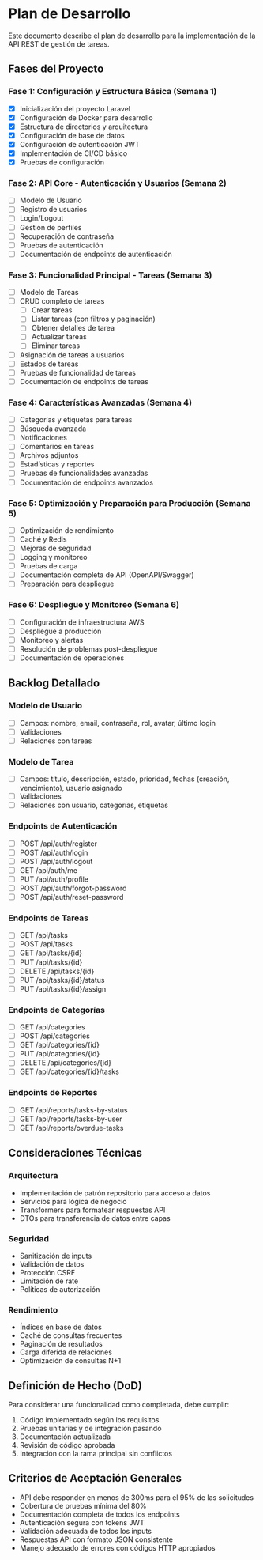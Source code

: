 # Plan de Desarrollo

Este documento describe el plan de desarrollo para la implementación de la API REST de gestión de tareas.

## Fases del Proyecto

### Fase 1: Configuración y Estructura Básica (Semana 1)

- [x] Inicialización del proyecto Laravel
- [x] Configuración de Docker para desarrollo
- [x] Estructura de directorios y arquitectura
- [x] Configuración de base de datos
- [x] Configuración de autenticación JWT
- [x] Implementación de CI/CD básico
- [x] Pruebas de configuración

### Fase 2: API Core - Autenticación y Usuarios (Semana 2)

- [ ] Modelo de Usuario
- [ ] Registro de usuarios
- [ ] Login/Logout
- [ ] Gestión de perfiles
- [ ] Recuperación de contraseña
- [ ] Pruebas de autenticación
- [ ] Documentación de endpoints de autenticación

### Fase 3: Funcionalidad Principal - Tareas (Semana 3)

- [ ] Modelo de Tareas
- [ ] CRUD completo de tareas
  - [ ] Crear tareas
  - [ ] Listar tareas (con filtros y paginación)
  - [ ] Obtener detalles de tarea
  - [ ] Actualizar tareas
  - [ ] Eliminar tareas
- [ ] Asignación de tareas a usuarios
- [ ] Estados de tareas
- [ ] Pruebas de funcionalidad de tareas
- [ ] Documentación de endpoints de tareas

### Fase 4: Características Avanzadas (Semana 4)

- [ ] Categorías y etiquetas para tareas
- [ ] Búsqueda avanzada
- [ ] Notificaciones
- [ ] Comentarios en tareas
- [ ] Archivos adjuntos
- [ ] Estadísticas y reportes
- [ ] Pruebas de funcionalidades avanzadas
- [ ] Documentación de endpoints avanzados

### Fase 5: Optimización y Preparación para Producción (Semana 5)

- [ ] Optimización de rendimiento
- [ ] Caché y Redis
- [ ] Mejoras de seguridad
- [ ] Logging y monitoreo
- [ ] Pruebas de carga
- [ ] Documentación completa de API (OpenAPI/Swagger)
- [ ] Preparación para despliegue

### Fase 6: Despliegue y Monitoreo (Semana 6)

- [ ] Configuración de infraestructura AWS
- [ ] Despliegue a producción
- [ ] Monitoreo y alertas
- [ ] Resolución de problemas post-despliegue
- [ ] Documentación de operaciones

## Backlog Detallado

### Modelo de Usuario
- [ ] Campos: nombre, email, contraseña, rol, avatar, último login
- [ ] Validaciones
- [ ] Relaciones con tareas

### Modelo de Tarea
- [ ] Campos: título, descripción, estado, prioridad, fechas (creación, vencimiento), usuario asignado
- [ ] Validaciones
- [ ] Relaciones con usuario, categorías, etiquetas

### Endpoints de Autenticación
- [ ] POST /api/auth/register
- [ ] POST /api/auth/login
- [ ] POST /api/auth/logout
- [ ] GET /api/auth/me
- [ ] PUT /api/auth/profile
- [ ] POST /api/auth/forgot-password
- [ ] POST /api/auth/reset-password

### Endpoints de Tareas
- [ ] GET /api/tasks
- [ ] POST /api/tasks
- [ ] GET /api/tasks/{id}
- [ ] PUT /api/tasks/{id}
- [ ] DELETE /api/tasks/{id}
- [ ] PUT /api/tasks/{id}/status
- [ ] PUT /api/tasks/{id}/assign

### Endpoints de Categorías
- [ ] GET /api/categories
- [ ] POST /api/categories
- [ ] GET /api/categories/{id}
- [ ] PUT /api/categories/{id}
- [ ] DELETE /api/categories/{id}
- [ ] GET /api/categories/{id}/tasks

### Endpoints de Reportes
- [ ] GET /api/reports/tasks-by-status
- [ ] GET /api/reports/tasks-by-user
- [ ] GET /api/reports/overdue-tasks

## Consideraciones Técnicas

### Arquitectura

- Implementación de patrón repositorio para acceso a datos
- Servicios para lógica de negocio
- Transformers para formatear respuestas API
- DTOs para transferencia de datos entre capas

### Seguridad

- Sanitización de inputs
- Validación de datos
- Protección CSRF
- Limitación de rate
- Políticas de autorización

### Rendimiento

- Índices en base de datos
- Caché de consultas frecuentes
- Paginación de resultados
- Carga diferida de relaciones
- Optimización de consultas N+1

## Definición de Hecho (DoD)

Para considerar una funcionalidad como completada, debe cumplir:

1. Código implementado según los requisitos
2. Pruebas unitarias y de integración pasando
3. Documentación actualizada
4. Revisión de código aprobada
5. Integración con la rama principal sin conflictos

## Criterios de Aceptación Generales

- API debe responder en menos de 300ms para el 95% de las solicitudes
- Cobertura de pruebas mínima del 80%
- Documentación completa de todos los endpoints
- Autenticación segura con tokens JWT
- Validación adecuada de todos los inputs
- Respuestas API con formato JSON consistente
- Manejo adecuado de errores con códigos HTTP apropiados 
